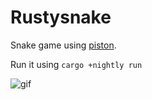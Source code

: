 # Rustysnake

Snake game using [piston](https://github.com/PistonDevelopers/piston).

Run it using `cargo +nightly run`

![gif](https://i.imgur.com/o7c2Cos.gif)
